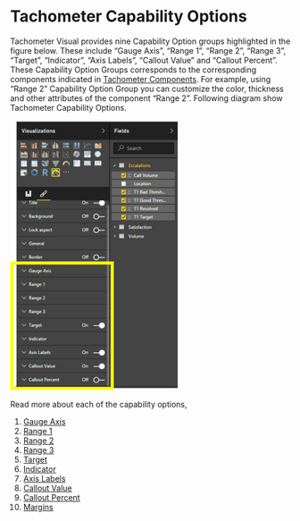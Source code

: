 ﻿
# Tachometer Capability Options

Tachometer Visual provides nine Capability Option groups highlighted in the figure below. These include “Gauge Axis”, “Range 1”, “Range 2”, “Range 3”, “Target”, “Indicator”, “Axis Labels”, “Callout Value” and “Callout Percent”. These Capability Option Groups corresponds to the corresponding components indicated in [Tachometer Components](README.md#tachometer-components). For example, using “Range 2” Capability Option Group you can customize the color, thickness and other attributes of the component “Range 2”. 
Following diagram show Tachometer Capability Options.

<img src="images/TachometerCapabilityOptions.png" alt="Drawing" width="300px">

Read more about each of the capability options,

 1. [Gauge Axis](GaugeAxis.md)
 2. [Range 1](Range1.md)
 3. [Range 2](Range2.md)
 4. [Range 3](Range3.md)
 5. [Target](Target.md)
 6. [Indicator](Indicator.md)
 7. [Axis Labels](AxisLabels.md)
 8. [Callout Value](CalloutValue.md)
 9. [Callout Percent](CalloutPercent.md)
10. [Margins](Margin.md)



